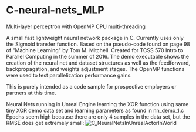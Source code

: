 # C-neural-nets_MLP
Multi-layer perceptron with OpenMP CPU multi-threading

A small fast lightweight neural network package in C. Currently uses only the Sigmoid transfer function. Based on the pseudo-code found on page 98 of "Machine Learning" by Tom M. Mitchell. Created for TCSS 570 Intro to Parallel Computing in the summer of 2016.
The demo executable shows the creation of the neural net and dataset structures as well as the feedforward, backpropagation, and weights adjustment stages.
The OpenMP functions were used to test parallelization performance gains.

This is purely intended as a code sample for prospective employers or partners at this time.

Neural Nets running in Unreal Engine learning the XOR function using same tiny XOR demo data set and learning parameters as found in nn_demo_1.c Epochs seem high because there are only 4 samples in the data set, but the RMSE does get extremely small:
![C_NeuralNetsInUnrealActorInWorld](https://user-images.githubusercontent.com/16049374/115104011-b62fb000-9f0a-11eb-9d9d-dd60fb3bb850.png)

